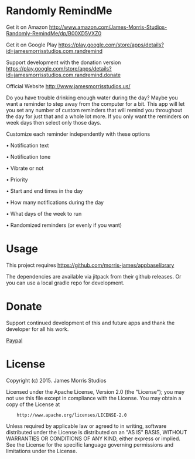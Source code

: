 # Randomly RemindMe

Get it on Amazon http://www.amazon.com/James-Morris-Studios-Randomly-RemindMe/dp/B00XD5VXZ0

Get it on Google Play https://play.google.com/store/apps/details?id=jamesmorrisstudios.com.randremind

Support development with the donation version https://play.google.com/store/apps/details?id=jamesmorrisstudios.com.randremind.donate

Official Website http://www.jamesmorrisstudios.us/

Do you have trouble drinking enough water during the day? Maybe you want a reminder to step away from the computer for a bit. This app will let you set any number of custom reminders that will remind you throughout the day for just that and a whole lot more. If you only want the reminders on week days then select only those days.

Customize each reminder independently with these options

• Notification text

• Notification tone

• Vibrate or not

• Priority

• Start and end times in the day

• How many notifications during the day

• What days of the week to run

• Randomized reminders (or evenly if you want)

# Usage
This project requires https://github.com/morris-james/appbaselibrary

The dependencies are available via jitpack from their github releases. Or you can use a local gradle repo for development.

# Donate
Support continued development of this and future apps and thank the developer for all his work.

[Paypal](https://www.paypal.com/cgi-bin/webscr?cmd=_donations&business=HV5VHLU3PVGCL&lc=US&item_name=James%20Morris%20Studios&item_number=1234&currency_code=USD&bn=PP%2dDonationsBF%3abtn_donate_LG%2egif%3aNonHosted)

# License
Copyright (c) 2015.  James Morris Studios

Licensed under the Apache License, Version 2.0 (the "License");
you may not use this file except in compliance with the License.
You may obtain a copy of the License at

        http://www.apache.org/licenses/LICENSE-2.0

Unless required by applicable law or agreed to in writing, software
distributed under the License is distributed on an "AS IS" BASIS,
WITHOUT WARRANTIES OR CONDITIONS OF ANY KIND, either express or implied.
See the License for the specific language governing permissions and
limitations under the License.
